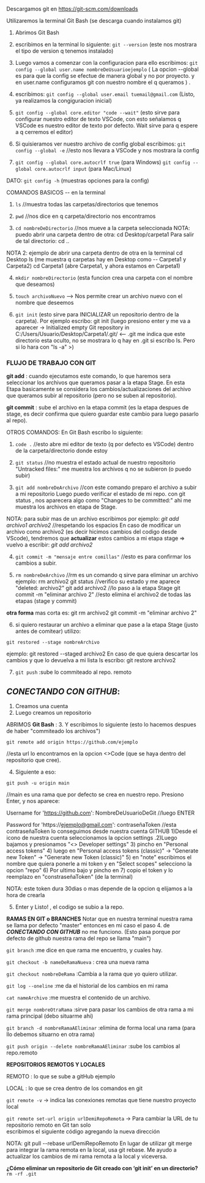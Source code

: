 Descargamos git en https://git-scm.com/downloads

Utilizaremos la terminal Git Bash (se descarga cuando instalamos git)

1. Abrimos Git Bash
2. escribimos en la terminal lo siguiente: `git --version` 
(este nos mostrara el tipo de version q tenemos instalado)
3. Luego vamos a comenzar con la configuracion para ello escribimos: `git config --global user.name nombreDeUsuarioejemplo`
( La opcion --global es para que la config se efectue de manera global y no por proyecto. y en user.name configuramos git con nuestro nombre el q queramos )
.
4. escribimos: `git config --global user.email tuemail@gmail.com`
(Listo, ya realizamos la congiguracion inicial)

5. `git config --global core.editor "code --wait"` (esto sirve para configurar nuestro editor de texto VSCode, con esto señalamos q VSCode es nuestro editor de texto por defecto. Wait sirve para q espere a q cerremos el editor)

6. Si quisieramos ver nuestro archivo de config global escribimos: `git config --global -e`     //esto nos llevara a VSCode y nos mostrara la config

7. `git config --global core.autocrlf true`       (para Windows)
   `git config --global core.autocrlf input`      (para Mac/Linux)

 DATO: `git config -h` (muestras opciones para la config)

 COMANDOS BASICOS -- en la terminal
1) `ls`  //muestra todas las carpetas/directorios que tenemos

2) `pwd`  //nos dice en q carpeta/directorio nos encontramos

3) `cd nombreDeDirectorio`  //nos mueve a la carpeta seleccionada
NOTA: puedo abrir una carpeta dentro de otra: cd Desktop/carpeta1
Para salir de tal directorio: cd ..

NOTA 2: ejemplo de abrir una carpeta dentro de otra en la terminal
  cd Desktop
  ls (me muestra q carpetas hay en Desktop como -- Carpeta1 y Carpeta2)
  cd Carpeta1 (abre Carpeta1, y ahora estamos en Carpeta1)

4) `mkdir nombreDirectorio`  (esta funcion crea una carpeta con el nombre que deseamos)

5) `touch archivoNuevo`     --> Nos permite crear un archivo nuevo con el nombre que 
                                deseemos

6) `git init` (esto sirve para INICIALIZAR un repositorio dentro de la carpeta). Por ejemplo escribo: git init (luego presiono enter y me va a aparecer -> Initialized empty Git repository in C:/Users/Usuario/Desktop/Carpeta1/.git/   <-- .git me indica que este directorio esta oculto, no se mostrara lo q hay en .git si escribo ls. Pero si lo hara con "ls -a" >)


### FLUJO DE TRABAJO CON GIT  

**git add** : cuando ejecutamos este comando, lo que haremos sera seleccionar los archivos que queramos pasar a la etapa Stage. En esta Etapa basicamente se considera los cambios/actualizaciones del archivo que queramos subir al repositorio (pero no se suben al repositorio).

**git commit** : sube el archivo en la etapa commit (es la etapa despues de stage, es decir confirma que quiero guardar este cambio para luego pasarlo al repo).

OTROS COMANDOS:
En Git Bash escribo lo siguiente:

1. `code .`  //esto abre mi editor de texto (q por defecto es VSCode) dentro de la carpeta/directorio donde estoy

2. `git status`  //no muestra el estado actual de nuestro repositorio "Untracked files:" me muestra los archivos q no se subieron (o puedo subir)

3. `git add nombreDeArchivo` 
//con este comando preparo el archivo a subir a mi repositorio
Luego puedo verificar el estado de mi repo. con git status , nos aparecera algo como "Changes to be committed:" ahi me muestra los archivos en etapa de Stage.

NOTA: para subir mas de un archivo escribimos por ejemplo: *git add archivo1 archivo2*    //respetando los espacios
En caso de modificar un archivo como archivo2 (es decir hicimos cambios del codigo desde VScode), tendremos que **actualizar** estos cambios a mi etapa stage => vuelvo a escribir: *git add archivo2*

4. `git commit -m "mensaje entre comillas"`  //esto es para confirmar los cambios a subir.

5) `rm nombreDeArchivo`  //rm es un comando q sirve para eliminar un archivo
ejemplo: rm archivo2
         git status  //verifico su estado y me aparece "deleted:  archivo2"
         git add archivo2  //lo paso a la etapa Stage
         git commit -m "eliminar archivo 2" //esto elimina el archivo2 de todas las etapas (stage y commit)

**otra forma** mas corta es: git rm archivo2
                             git commit -m "eliminar archivo 2"
                             
6) si quiero restaurar un archivo a eliminar que pase a la etapa Stage (justo antes de comitear) utilizo:
 
`git restored --stage nombreArchivo`

ejemplo: git restored --staged archivo2
En caso de que quiera descartar los cambios y que lo devuelva a mi lista ls escribo:
      git restore archivo2

7. `git push`  :sube lo commiteado al repo. remoto


## ***CONECTANDO CON GITHUB***:
1. Creamos una cuenta 
2. Luego creamos un repositorio

ABRIMOS **Git Bash** :
3. Y escribimos lo siguiente (esto lo hacemos despues de haber "commiteado los archivos")

`git remote add origin https://github.com/ejemplo`    

//esta url lo encontramos en la opcion <>Code (que se haya dentro del repositorio que cree). 

4. Siguiente a eso:

`git push -u origin main`

//main es una rama que por defecto se crea en nuestro repo.
Presiono Enter, y nos aparece:

Username for 'https://github.com': NombreDeUsuarioDeGit  //luego ENTER

Password for 'https://ejemplo@gmail.com': contraseñaToken  //esta contraseñaToken lo conseguimos desde nuestra cuenta GITHUB 1)Desde el icono de nuestra cuenta seleccionamos la opcion settings .2)Luego bajamos y presionamos "<> Developer settings" 3) pincho en "Personal access tokens" 4) luego en "Personal access tokens (classic)" -> "Generate new Token" -> "Generate new Token (classic)" 5) en "note" escribimos el nombre que quiera ponerle a mi token y en "Select scopes" selecciono la opcion "repo" 6) Por ultimo bajo y pincho en <Generate Token> 
7) copio el token y lo reemplazo en "constraseñaToken" (de la terminal)

NOTA: este token dura 30dias o mas depende de la opcion q elijamos a la hora de crearla

5. Enter y Listo! , el codigo se subio a la repo.


**RAMAS EN GIT o BRANCHES**
Notar que en nuestra terminal nuestra rama se llama por defecto "master" entonces en mi caso el paso 4. de ***CONECTANDO CON GITHUB*** no me funciono. (Esto pasa porque por defecto de github nuestra rama del repo se llama "main")

`git branch`   :me dice en que rama me encuentro, y cuales hay.

`git checkout -b nameDeRamaNueva`  : crea una nueva rama

`git checkout nombreDeRama`    :Cambia a la rama que yo quiero utilizar.

`git log --oneline`    :me da el historial de los cambios en mi rama

`cat nameArchivo`    :me muestra el contenido de un archivo.

`git merge nombreOtraRama`   :sirve para pasar los cambios de otra rama a mi rama principal (debo situarme ahi)

`git branch -d nombreRamaAEliminar`   :elimina de forma local una rama (para llo debemos situarno en otra rama)

`git push origin --delete nombreRamaAEliminar`  :sube los cambios al repo.remoto     


**REPOSITORIOS REMOTOS Y LOCALES**

REMOTO : lo que se sube a gitHub ejemplo

LOCAL : lo que se crea dentro de los comandos en git

`git remote -v`  -> indica las conexiones remotas que tiene nuestro proyecto local

`git remote set-url origin urlDemiRepoRemota`   -> Para cambiar la URL de tu repositorio remoto en Git tan solo    
                                  escribimos el siguiente código agregando la nueva dirección


NOTA: git pull --rebase urlDemiRepoRemoto
En lugar de utilizar git merge para integrar la rama remota en la local, usa git rebase. Me ayudo a actualizar los cambios de mi rama remota a la local y viceversa.

**¿Cómo eliminar un repositorio de Git creado con ‘git init’ en un directorio?**
`rm -rf .git`
